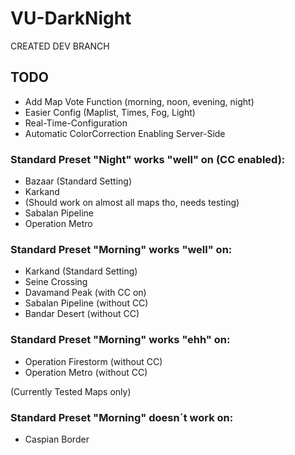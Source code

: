 # VU-DarkNight

CREATED DEV BRANCH

## TODO
- Add Map Vote Function (morning, noon, evening, night)
- Easier Config (Maplist, Times, Fog, Light)
- Real-Time-Configuration
- Automatic ColorCorrection Enabling Server-Side


### Standard Preset "Night" works "well" on (CC enabled):

- Bazaar (Standard Setting)
- Karkand
- (Should work on almost all maps tho, needs testing)
- Sabalan Pipeline
- Operation Metro 

### Standard Preset "Morning" works "well" on:

- Karkand (Standard Setting)
- Seine Crossing 
- Davamand Peak (with CC on)
- Sabalan Pipeline (without CC)
- Bandar Desert (without CC)

### Standard Preset "Morning" works "ehh" on:

- Operation Firestorm (without CC)
- Operation Metro (without CC)



(Currently Tested Maps only)


### Standard Preset "Morning" doesn´t work on:

- Caspian Border
